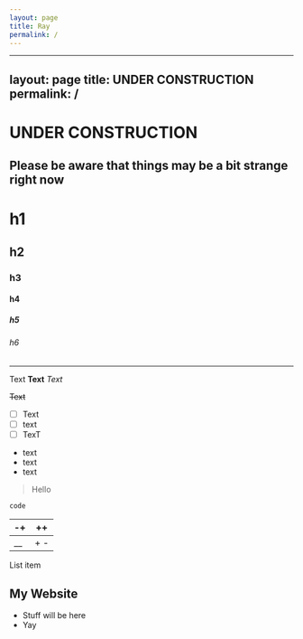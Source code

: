 ```yaml
---
layout: page
title: Ray
permalink: /
---
```


---
layout: page
title: UNDER CONSTRUCTION
permalink: /
---
# UNDER CONSTRUCTION
## Please be aware that things may be a bit strange right now

# h1
## h2
### h3
#### h4
##### h5
###### h6

---
Text
**Text**
*Text*

~~Text~~

 - [ ] Text
 - [ ] text
 - [ ] TexT
 - text
 - text
 - text
 
 

> Hello

    code

| -+ | ++ |
|--|--|
| __ | + - |


List item


## My Website

 - Stuff will be here
 - Yay
